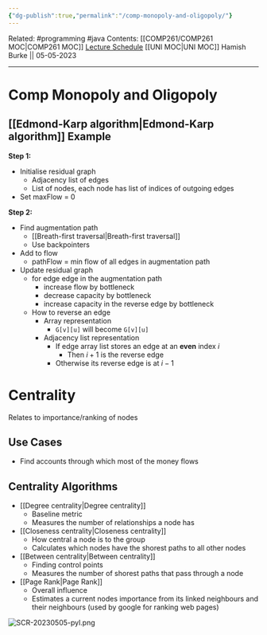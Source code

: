 ```yaml
---
{"dg-publish":true,"permalink":"/comp-monopoly-and-oligopoly/"}
---
```


Related: #programming #java 
Contents: [[COMP261/COMP261 MOC\|COMP261 MOC]]
[Lecture Schedule](https://ecs.wgtn.ac.nz/Courses/COMP261_2023T1/LectureSchedule)
[[UNI MOC\|UNI MOC]]
Hamish Burke || 05-05-2023
***

# Comp Monopoly and Oligopoly

## [[Edmond-Karp algorithm\|Edmond-Karp algorithm]] Example

**Step 1:**
- Initialise residual graph
	- Adjacency list of edges
	- List of nodes, each node has list of indices of outgoing edges
- Set maxFlow = 0

**Step 2:**
- Find augmentation path 
	- [[Breath-first traversal\|Breath-first traversal]]
	- Use backpointers
- Add to flow
	- pathFlow = min flow of all edges in augmentation path
- Update residual graph
	- for edge edge in the augmentation path
		- increase flow by bottleneck
		- decrease capacity by bottleneck
		- increase capacity in the reverse edge by bottleneck
	- How to reverse an edge
		- Array representation
			- `G[v][u]` will become `G[v][u]`
		- Adjacency list representation
			- If edge array list stores an edge at an **even** index $i$
				- Then $i+1$ is the reverse edge
			- Otherwise its reverse edge is at $i-1$

# Centrality

Relates to importance/ranking of nodes

## Use Cases

- Find accounts through which most of the money flows

## Centrality Algorithms

- [[Degree centrality\|Degree centrality]]
	- Baseline metric
	- Measures the number of relationships a node has
- [[Closeness centrality\|Closeness centrality]]
	- How central a node is to the group
	- Calculates which nodes have the shorest paths to all other nodes
- [[Between centrality\|Between centrality]]
	- Finding control points
	- Measures the number of shorest paths that pass through a node
- [[Page Rank\|Page Rank]]
	- Overall influence
	- Estimates a current nodes importance from its linked neighbours and their neighbours (used by google for ranking web pages)


![SCR-20230505-pyl.png](/img/user/SCR-20230505-pyl.png)




